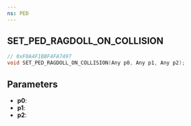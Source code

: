 ```yaml
---
ns: PED
---
```

## SET_PED_RAGDOLL_ON_COLLISION

```c
// 0xF0A4F1BBF4FA7497
void SET_PED_RAGDOLL_ON_COLLISION(Any p0, Any p1, Any p2);
```

## Parameters
* **p0**:
* **p1**:
* **p2**:
